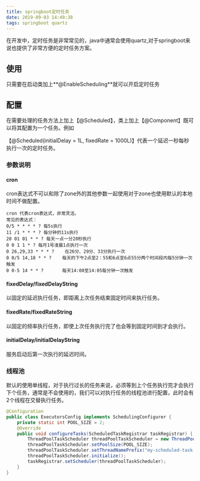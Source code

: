 ```yaml
---
title: springboot定时任务
date: 2019-09-03 14:49:38
tags: springboot quartz
---
```


  在开发中，定时任务是非常常见的，java中通常会使用quartz,对于springboot来说也提供了非常方便的定时任务方案。

## 使用

只需要在启动类加上**@EnableScheduling**就可以开启定时任务

## 配置

在需要处理的任务方法上加上【@Scheduled】，类上加上【@Component】既可以将其配置为一个任务。例如

【@Scheduled(initialDelay = 1L, fixedRate = 1000L)】代表一个延迟一秒每秒执行一次的定时任务。

### 参数说明

#### cron

cron表达式不可以和除了zone外的其他参数一起使用对于zone也使用默认的本地时间不做配置。

```
cron 代表cron表达式，非常灵活。
常见的表达式：
0/5 * * * * ? 每5s执行
11 /1 * * * ? 每分钟的11s执行
20 01 01 * * ? 每天一点一分20秒执行
0 0 1 1 * ? 每月1号凌晨1点执行一次
0 26,29,33 * * * ?    在26分、29分、33分执行一次
0 0/5 14,18 * * ?    每天的下午2点至2：55和6点至6点55分两个时间段内每5分钟一次触发
0 0-5 14 * * ?       每天14:00至14:05每分钟一次触发
```

#### fixedDelay/fixedDelayString

以固定的延迟执行任务，即距离上次任务结束固定时间来执行任务。

#### fixedRate/fixedRateString

以固定的频率执行任务，即使上次任务执行完了也会等到固定时间到才会执行。

#### initialDelay/initialDelayString

服务启动后第一次执行的延迟时间。

###  线程池

默认的使用单线程，对于执行过长的任务来说，必须等到上个任务执行完才会执行下个任务，通常是不会使用的，我们可以对执行任务的线程池进行配置，此时会有2个线程在交替执行任务。

```java
@Configuration
public class ExecutorsConfig implements SchedulingConfigurer {
    private static int POOL_SIZE = 2;
    @Override
    public void configureTasks(ScheduledTaskRegistrar taskRegistrar) {
        ThreadPoolTaskScheduler threadPoolTaskScheduler = new ThreadPoolTaskScheduler();
        threadPoolTaskScheduler.setPoolSize(POOL_SIZE);
        threadPoolTaskScheduler.setThreadNamePrefix("my-scheduled-task-pool-");
        threadPoolTaskScheduler.initialize();
        taskRegistrar.setScheduler(threadPoolTaskScheduler);
    }
}

```

